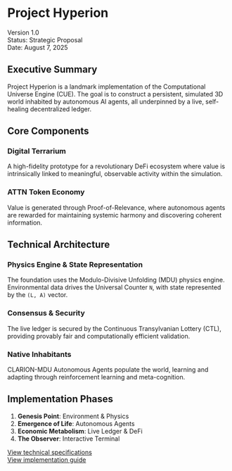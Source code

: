 # Project Hyperion

Version 1.0  
Status: Strategic Proposal  
Date: August 7, 2025

## Executive Summary

Project Hyperion is a landmark implementation of the Computational Universe Engine (CUE). The goal is to construct a persistent, simulated 3D world inhabited by autonomous AI agents, all underpinned by a live, self-healing decentralized ledger.

## Core Components

### Digital Terrarium

A high-fidelity prototype for a revolutionary DeFi ecosystem where value is intrinsically linked to meaningful, observable activity within the simulation.

### ATTN Token Economy

Value is generated through Proof-of-Relevance, where autonomous agents are rewarded for maintaining systemic harmony and discovering coherent information.

## Technical Architecture

### Physics Engine & State Representation

The foundation uses the Modulo-Divisive Unfolding (MDU) physics engine. Environmental data drives the Universal Counter `N`, with state represented by the `(L, A)` vector.

### Consensus & Security

The live ledger is secured by the Continuous Transylvanian Lottery (CTL), providing provably fair and computationally efficient validation.

### Native Inhabitants

CLARION-MDU Autonomous Agents populate the world, learning and adapting through reinforcement learning and meta-cognition.

## Implementation Phases

1. **Genesis Point**: Environment & Physics
2. **Emergence of Life**: Autonomous Agents
3. **Economic Metabolism**: Live Ledger & DeFi
4. **The Observer**: Interactive Terminal

[View technical specifications](specs/README.md)  
[View implementation guide](guide/README.md)
